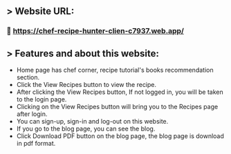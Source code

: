 ## > Website URL:
### 🔗 https://chef-recipe-hunter-clien-c7937.web.app/


## > Features and about this website:
* Home page has chef corner, recipe tutorial's books recommendation section.
* Click the View Recipes button to view the recipe.
* After clicking the View Recipes button, If not logged in, you will be taken to the login page.
* Clicking on the View Recipes button will bring you to the Recipes page after login.
* You can sign-up, sign-in and log-out on this website.
* If you go to the blog page, you can see the blog.
* Click Download PDF button on the blog page, the blog page is download in pdf format.